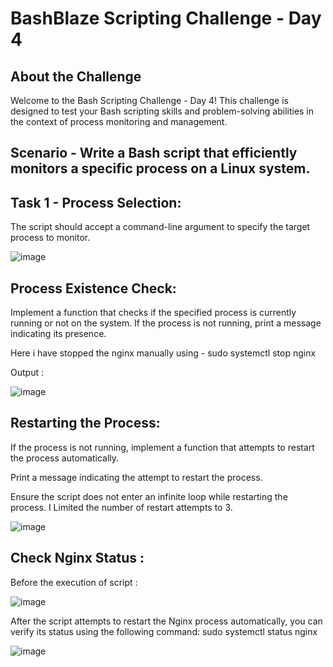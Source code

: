 # BashBlaze Scripting Challenge - Day 4

## About the Challenge 

Welcome to the Bash Scripting Challenge - Day 4! This challenge is designed to test your Bash scripting skills and problem-solving abilities in the context of process monitoring and management.

## Scenario - Write a Bash script that efficiently monitors a specific process on a Linux system. 

## Task 1 - Process Selection:

The script should accept a command-line argument to specify the target process to monitor. 


![image](https://github.com/isonalam/BashBlaze-7-Days-of-Bash-Scripting-Challenge/assets/117289524/89ff312b-b290-43f4-866d-749123293cd1)

## Process Existence Check:

Implement a function that checks if the specified process is currently running or not on the system.
If the process is not running, print a message indicating its presence.

Here i have stopped the nginx manually using - sudo systemctl stop nginx

Output :

![image](https://github.com/isonalam/BashBlaze-7-Days-of-Bash-Scripting-Challenge/assets/117289524/a32ff740-427b-4491-8b15-7ec9e8471e71)


## Restarting the Process:

If the process is not running, implement a function that attempts to restart the process automatically.

Print a message indicating the attempt to restart the process.

Ensure the script does not enter an infinite loop while restarting the process. I Limited the number of restart attempts to 3.

![image](https://github.com/isonalam/BashBlaze-7-Days-of-Bash-Scripting-Challenge/assets/117289524/d89690cc-3c85-4738-8349-d873f563ef53)


## Check Nginx Status :

Before the execution of script :

![image](https://github.com/isonalam/BashBlaze-7-Days-of-Bash-Scripting-Challenge/assets/117289524/9256626d-ed4c-47a7-a9d7-c218c7856682)


After the script attempts to restart the Nginx process automatically, you can verify its status using the following command:  sudo systemctl status nginx 

![image](https://github.com/isonalam/BashBlaze-7-Days-of-Bash-Scripting-Challenge/assets/117289524/51282502-2fda-4405-ab15-3cb877df3b31)





